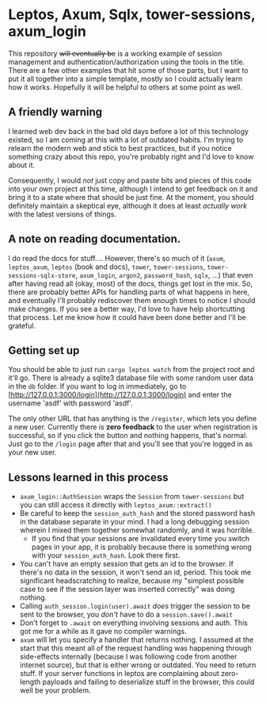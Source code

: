 
# Leptos, Axum, Sqlx, tower-sessions, axum_login

This repository ~~will eventually be~~ is a working example of session
management and authentication/authorization using the tools in the title. There
are a few other examples that hit some of those parts, but I want to put it all
together into a simple template, mostly so I could actually learn how it works.
Hopefully it will be helpful to others at some point as well.

## A friendly warning

I learned web dev back in the bad old days before a lot of this technology
existed, so I am coming at this with a lot of outdated habits. I'm trying to
relearn the modern web and stick to best practices, but if you notice something
crazy about this repo, you're probably right and I'd love to know about it.

Consequently, I would *not* just copy and paste bits and pieces of this code
into your own project at this time, although I intend to get feedback on it and
bring it to a state where that should be just fine. At the moment, you should
definitely maintain a skeptical eye, although it does at least *actually work*
with the latest versions of things.

## A note on reading documentation.

I do read the docs for stuff.... However, there's so much of it (`axum`,
`leptos_axum`, `leptos` (book and docs), `tower`, `tower-sessions`,
`tower-sessions-sqlx-store`,  `axum_login`, `argon2`, `password_hash`, `sqlx`,
...) that even after having read all (okay, most) of the docs, things get
lost in the mix. So, there are probably better APIs for handling parts of what
happens in here, and eventually I'll probably rediscover them enough times to
notice I should make changes. If you see a better way, I'd love to have help
shortcutting that process. Let me know how it could have been done better and
I'll be grateful.

## Getting set up

You should be able to just run `cargo leptos watch` from the project root and
it'll go. There is already a sqlite3 database file with some random user data
in the `db` folder. If you want to log in immediately, go to
[http://127.0.0.1:3000/login](http://127.0.0.1:3000/login) and enter the
username 'asdf' with password 'asdf'.

The only other URL that has anything is the `/register`, which lets you define
a new user. Currently there is **zero feedback** to the user when registration
is successful, so if you click the button and nothing happens, that's normal.
Just go to the `/login` page after that and you'll see that you're logged in as
your new user. 

## Lessons learned in this process

- `axum_login::AuthSession` wraps the `Session` from `tower-sessions` but you can still
  access it directly with `leptos_axum::extract()`
- Be careful to keep the `session_auth_hash` and the stored password hash in
    the database separate in your mind. I had a long debugging session wherein
    I mixed them together somewhat randomly, and it was horrible.
    - If you find that your sessions are invalidated every time you switch
        pages in your app, it is probably because there is something wrong with
        your `session_auth_hash`. Look there first.
- You can't have an empty session that gets an id to the browser. If there's no
    data in the session, it won't send an id, period. This took me significant
    headscratching to realize, because my "simplest possible case to see if the
    session layer was inserted correctly" was doing nothing.
- Calling `auth_session.login(user).await` *does* trigger the session to be
    sent to the browser, you *don't* have to do a `session.save().await`
- Don't forget to `.await` on everything involving sessions and auth. This got
    me for a while as it gave no compiler warnings.
- `axum` will let you specify a handler that returns nothing. I assumed at the
    start that this meant all of the request handling was happening through
    side-effects internally (because I was following code from another internet
    source), but that is either wrong or outdated. You need to return stuff. If
    your server functions in leptos are complaining about zero-length payloads
    and failing to deserialize stuff in the browser, this could well be your
    problem.




